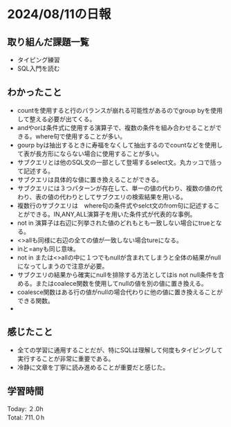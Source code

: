 # 2024/08/11の日報
## 取り組んだ課題一覧
* タイピング練習
* SQL入門を読む
## わかったこと
* countを使用すると行のバランスが崩れる可能性があるのでgroup byを使用して整える必要が出てくる。
* andやorは条件式に使用する演算子で、複数の条件を組み合わせることができる。where句で使用することが多い。
* gourp byは抽出するときに寿福をなくして抽出するのでcountなどを使用して表が長方形にならない場合に使用することが多い。
* サブクエリとは他のSQL文の一部として登場するselect文。丸カッコで括って記述する。
* サブクエリは具体的な値に置き換えることができる。
* サブクエリには３つパターンが存在して、単一の値の代わり、複数の値の代わり、表の値の代わりとしてサブクエリの検索結果を用いる。
* 複数行のサブクエリは　where句の条件式やselct文のfrom句に記述することができる。IN,ANY,ALL演算子を用いた条件式が代表的な事例。
* not in 演算子は右辺に列挙された値のどれもとも一致しない場合にtrueとなる。
* <>allも同様に右辺の全ての値が一致しない場合tureになる。
* inと=anyも同じ意味。
* not in または<>allの中に１つでもnullが含まれてしまうと全体の結果がnullになってしまうので注意が必要。
* サブクエリの結果から確実にnullを排除する方法としてはis not null条件を含める。またはcoalece関数を使用してnullの値を別の値に置き換える。
* coalesce関数はある行の値がnullの場合代わりに他の値に置き換えることができる関数。
* 
## 感じたこと
* 全ての学習に通用することだが、特にSQLは理解して何度もタイピングして実行することが非常に重要である。
* 冷静に文章を丁寧に読み進めることが重要だと感じた。
## 学習時間
Today: ２.0h<br>
Total: 711.０h